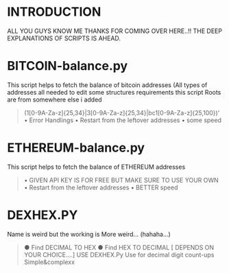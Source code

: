 # INTRODUCTION 
ALL YOU GUYS KNOW ME THANKS FOR COMING OVER HERE..!!
THE DEEP EXPLANATIONS OF SCRIPTS IS AHEAD.

# BITCOIN-balance.py

This script helps to fetch the balance of bitcoin addresses 
(All types of addresses all needed to edit some structures requirements 
this script Roots are from somewhere else i added 

> (1[0-9A-Za-z]{25,34}|3[0-9A-Za-z]{25,34}|bc1[0-9A-Za-z]{25,100})'
> • Error Handlings 
> • Restart from the leftover addresses
> • some speed

# ETHEREUM-balance.py

This script helps to fetch the balance of ETHEREUM addresses 

> • GIVEN API KEY IS FOR FREE BUT MAKE SURE TO USE YOUR OWN
> • Restart from the leftover addresses
> • BETTER speed

# DEXHEX.PY

Name is weird but the working is More weird...
(hahaha...)

> ● Find DECIMAL TO HEX
> ● Find HEX TO DECIMAL
[ DEPENDS ON YOUR CHOICE....]
USE DEXHEX.Py
> Use for decimal digit count-ups
> Simple&complexx

# 
